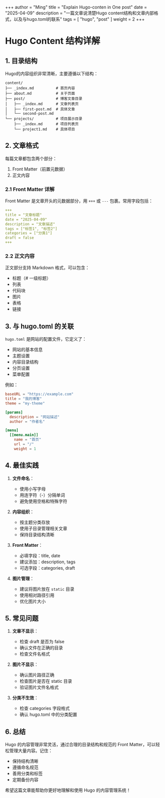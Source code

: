 +++
author = "Ming"
title = "Explain Hugo-conten in One post"
date = "2025-04-09"
description = "一篇文章说清楚Hugo content结构和文章内部格式，以及与hugo.toml的联系"
tags = [
    "hugo",
    "post"
]
weight = 2
+++

# Hugo Content 结构详解

## 1. 目录结构

Hugo的内容组织非常清晰，主要遵循以下结构：

```
content/
├── _index.md          # 首页内容
├── about.md           # 关于页面
├── post/              # 博客文章目录
│   ├── _index.md      # 文章列表页
│   ├── first-post.md  # 具体文章
│   └── second-post.md
└── projects/          # 项目展示目录
    ├── _index.md      # 项目列表页
    └── project1.md    # 具体项目
```

## 2. 文章格式

每篇文章都包含两个部分：
1. Front Matter（前置元数据）
2. 正文内容

### 2.1 Front Matter 详解

Front Matter 是文章开头的元数据部分，用 `+++` 或 `---` 包裹。常用字段包括：

```yaml
+++
title = "文章标题"
date = "2025-04-09"
description = "文章描述"
tags = ["标签1", "标签2"]
categories = ["分类1"]
draft = false
+++
```

### 2.2 正文内容

正文部分支持 Markdown 格式，可以包含：
- 标题（# 一级标题）
- 列表
- 代码块
- 图片
- 表格
- 链接

## 3. 与 hugo.toml 的关联

`hugo.toml` 是网站的配置文件，它定义了：
- 网站的基本信息
- 主题设置
- 内容目录结构
- 分页设置
- 菜单配置

例如：
```toml
baseURL = "https://example.com"
title = "我的博客"
theme = "my-theme"

[params]
  description = "网站描述"
  author = "作者名"

[menu]
  [[menu.main]]
    name = "首页"
    url = "/"
    weight = 1
```

## 4. 最佳实践

1. **文件命名**：
   - 使用小写字母
   - 用连字符（-）分隔单词
   - 避免使用空格和特殊字符

2. **内容组织**：
   - 按主题分类存放
   - 使用子目录管理相关文章
   - 保持目录结构清晰

3. **Front Matter**：
   - 必填字段：title, date
   - 建议添加：description, tags
   - 可选字段：categories, draft

4. **图片管理**：
   - 建议将图片放在 `static` 目录
   - 使用相对路径引用
   - 优化图片大小

## 5. 常见问题

1. **文章不显示**：
   - 检查 draft 是否为 false
   - 确认文件在正确的目录
   - 检查文件名格式

2. **图片不显示**：
   - 确认图片路径正确
   - 检查图片是否在 static 目录
   - 验证图片文件名格式

3. **分类不生效**：
   - 检查 categories 字段格式
   - 确认 hugo.toml 中的分类配置

## 6. 总结

Hugo 的内容管理非常灵活，通过合理的目录结构和规范的 Front Matter，可以轻松管理大量内容。记住：
- 保持结构清晰
- 遵循命名规范
- 善用分类和标签
- 定期备份内容

希望这篇文章能帮助你更好地理解和使用 Hugo 的内容管理系统！

